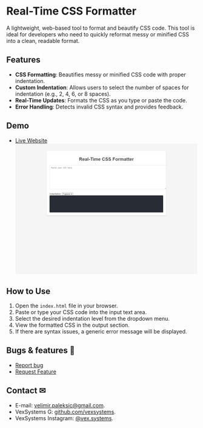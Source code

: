 # Real-Time CSS Formatter
A lightweight, web-based tool to format and beautify CSS code. This tool is ideal for developers who need to quickly reformat messy or minified CSS into a clean, readable format.

## **Features**
- **CSS Formatting**: Beautifies messy or minified CSS code with proper indentation.
- **Custom Indentation**: Allows users to select the number of spaces for indentation (e.g., 2, 4, 6, or 8 spaces).
- **Real-Time Updates**: Formats the CSS as you type or paste the code.
- **Error Handling**: Detects invalid CSS syntax and provides feedback.

## **Demo**
- [Live Website](https://velimirpaleksic.github.io/real-time-css-formatter/)
![Demo Screenshot](screenshot.png)

## **How to Use**
1. Open the `index.html` file in your browser.
2. Paste or type your CSS code into the input text area.
3. Select the desired indentation level from the dropdown menu.
4. View the formatted CSS in the output section.
5. If there are syntax issues, a generic error message will be displayed.

## **Bugs & features** 🧩
- [Report bug](https://github.com/velimirpaleksic/portfolio/issues)
- [Request Feature](https://github.com/velimirpaleksic/portfolio/issues)

## **Contact** ✉
- E-mail: [velimir.paleksic@gmail.com](velimir.paleksic@gmail.com).
- VexSystems G: [github.com/vexsystems](https://github.com/vexsystems).
- VexSystems Instagram: [@vex.systems](https://www.instagram.com/vex.systems/).